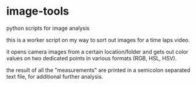 # image-tools
python scripts for image analysis

this is a worker script on my way to sort out images for a time laps video.

it opens camera images from a certain location/folder and gets out color values 
on two dedicated points in various formats (RGB, HSL, HSV).

the result of all the "measurements" are printed in a semicolon separated 
text file, for additional further analysis. 

